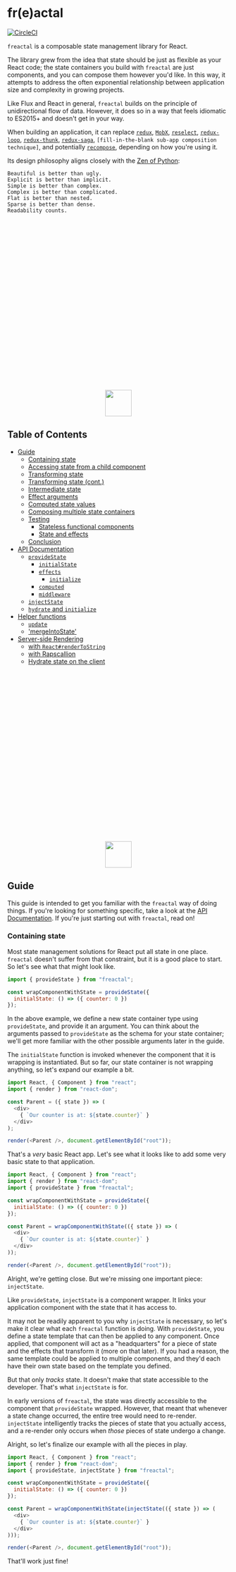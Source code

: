 # fr(e)actal

[![CircleCI](https://circleci.com/gh/FormidableLabs/freactal.svg?style=svg)](https://circleci.com/gh/FormidableLabs/freactal)

`freactal` is a composable state management library for React.

The library grew from the idea that state should be just as flexible as your React code; the state containers you build with `freactal` are just components, and you can compose them however you'd like.  In this way, it attempts to address the often exponential relationship between application size and complexity in growing projects.

Like Flux and React in general, `freactal` builds on the principle of unidirectional flow of data.  However, it does so in a way that feels idiomatic to ES2015+ and doesn't get in your way.

When building an application, it can replace [`redux`](https://redux.js.org), [`MobX`](https://mobx.js.org), [`reselect`](https://github.com/reactjs/reselect), [`redux-loop`](https://github.com/redux-loop/redux-loop), [`redux-thunk`](https://github.com/gaearon/redux-thunk), [`redux-saga`](https://github.com/redux-saga/redux-saga), `[fill-in-the-blank sub-app composition technique]`, and potentially [`recompose`](https://github.com/acdlite/recompose), depending on how you're using it.

Its design philosophy aligns closely with the [Zen of Python](https://www.python.org/dev/peps/pep-0020/):

```
Beautiful is better than ugly.
Explicit is better than implicit.
Simple is better than complex.
Complex is better than complicated.
Flat is better than nested.
Sparse is better than dense.
Readability counts.
```

<a href="#table-of-contents"><p align="center" style="margin-top: 400px"><img src="https://cloud.githubusercontent.com/assets/5016978/24835268/f983b58e-1cb1-11e7-8885-6c029cbbd224.png" height="60" width="60" /></p></a>


## Table of Contents

- [Guide](#guide)
  - [Containing state](#containing-state)
  - [Accessing state from a child component](#accessing-state-from-a-child-component)
  - [Transforming state](#transforming-state)
  - [Transforming state (cont.)](#transforming-state-cont)
  - [Intermediate state](#intermediate-state)
  - [Effect arguments](#effect-arguments)
  - [Computed state values](#computed-state-values)
  - [Composing multiple state containers](#composing-multiple-state-containers)
  - [Testing](#testing)
    - [Stateless functional components](#stateless-functional-components)
    - [State and effects](#state-and-effects)
  - [Conclusion](#conclusion)
- [API Documentation](#api-documentation)
  - [`provideState`](#providestate)
    - [`initialState`](#initialstate)
    - [`effects`](#effects)
      - [`initialize`](#initialize)
    - [`computed`](#computed)
    - [`middleware`](#middleware)
  - [`injectState`](#injectstate)
  - [`hydrate` and `initialize`](#hydrate-and-initialize)
- [Helper functions](#helper-functions)
  - [`update`](#update)
  - ['mergeIntoState'](#mergeintostate)
- [Server-side Rendering](#server-side-rendering)
  - [with `React#renderToString`](#with-reactrendertostring)
  - [with Rapscallion](#with-rapscallion)
  - [Hydrate state on the client](#hydrate-state-on-the-client)


<a href="#table-of-contents"><p align="center" style="margin-top: 400px"><img src="https://cloud.githubusercontent.com/assets/5016978/24835268/f983b58e-1cb1-11e7-8885-6c029cbbd224.png" height="60" width="60" /></p></a>


## Guide

This guide is intended to get you familiar with the `freactal` way of doing things.  If you're looking for something specific, take a look at the [API Documentation](#api-documentation).  If you're just starting out with `freactal`, read on!


### Containing state

Most state management solutions for React put all state in one place.  `freactal` doesn't suffer from that constraint, but it is a good place to start.  So let's see what that might look like.

```javascript
import { provideState } from "freactal";

const wrapComponentWithState = provideState({
  initialState: () => ({ counter: 0 })
});
```

In the above example, we define a new state container type using `provideState`, and provide it an argument.  You can think about the arguments passed to `provideState` as the schema for your state container; we'll get more familiar with the other possible arguments later in the guide.

The `initialState` function is invoked whenever the component that it is wrapping is instantiated.  But so far, our state container is not wrapping anything, so let's expand our example a bit.

```javascript
import React, { Component } from "react";
import { render } from "react-dom";

const Parent = ({ state }) => (
  <div>
    { `Our counter is at: ${state.counter}` }
  </div>
);

render(<Parent />, document.getElementById("root"));
```

That's a _very_ basic React app.  Let's see what it looks like to add some very basic state to that application.

```javascript
import React, { Component } from "react";
import { render } from "react-dom";
import { provideState } from "freactal";

const wrapComponentWithState = provideState({
  initialState: () => ({ counter: 0 })
});

const Parent = wrapComponentWithState(({ state }) => (
  <div>
    { `Our counter is at: ${state.counter}` }
  </div>
));

render(<Parent />, document.getElementById("root"));
```

Alright, we're getting close.  But we're missing one important piece: `injectState`.

Like `provideState`, `injectState` is a component wrapper.  It links your application component with the state that it has access to.

It may not be readily apparent to you why `injectState` is necessary, so let's make it clear what each `freactal` function is doing.  With `provideState`, you define a state template that can then be applied to any component.  Once applied, that component will act as a "headquarters" for a piece of state and the effects that transform it (more on that later).  If you had a reason, the same template could be applied to multiple components, and they'd each have their own state based on the template you defined.

But that only _tracks_ state.  It doesn't make that state accessible to the developer.  That's what `injectState` is for.

In early versions of `freactal`, the state was directly accessible to the component that `provideState` wrapped.  However, that meant that whenever a state change occurred, the entire tree would need to re-render.  `injectState` intelligently tracks the pieces of state that you actually access, and a re-render only occurs when _those_ pieces of state undergo a change.

Alright, so let's finalize our example with all the pieces in play.

```javascript
import React, { Component } from "react";
import { render } from "react-dom";
import { provideState, injectState } from "freactal";

const wrapComponentWithState = provideState({
  initialState: () => ({ counter: 0 })
});

const Parent = wrapComponentWithState(injectState(({ state }) => (
  <div>
    { `Our counter is at: ${state.counter}` }
  </div>
)));

render(<Parent />, document.getElementById("root"));
```

That'll work just fine!


<a href="#table-of-contents"><p align="center" style="margin-top: 400px"><img src="https://cloud.githubusercontent.com/assets/5016978/24835268/f983b58e-1cb1-11e7-8885-6c029cbbd224.png" height="60" width="60" /></p></a>


### Accessing state from a child component

As was mentioned above, the `provideState`-wrapped component isn't really the one that provides access to state.  That's `injectState`'s job.  So what would stop you from injecting state into a child component that isn't containing state itself?  The answer is nothing!

Let's modify the example so that we're injecting state into a child component.

```javascript
import React, { Component } from "react";
import { render } from "react-dom";
import { provideState, injectState } from "freactal";


const Child = injectState(({ state }) => (
  <div>
    { `Our counter is at: ${state.counter}` }
  </div>
));

const wrapComponentWithState = provideState({
  initialState: () => ({ counter: 0 })
});

const Parent = wrapComponentWithState(({ state }) => (
  <Child />
));


render(<Parent />, document.getElementById("root"));
```

Let's review what's going on here.

1. Using `provideState`, we define a state-container template intended to store a single piece of state: the `counter`.
2. That template is applied to the `Parent` component.
3. When the `Parent` is rendered, we see that it references a `Child` component.
4. That `Child` component is wrapped with `injectState`.
5. Because `Child` is contained within the subtree where `Parent` is the root node, it has access to the `Parent` component's state.

We could insert another component at the end, and `injectState` into the `GrandChild` component, and it would work the same.


<a href="#table-of-contents"><p align="center" style="margin-top: 400px"><img src="https://cloud.githubusercontent.com/assets/5016978/24835268/f983b58e-1cb1-11e7-8885-6c029cbbd224.png" height="60" width="60" /></p></a>


### Transforming state

Alright, so we know how to setup state containers, give them an initial state, and consume that state from child components.  But all of this is not very useful if state is never updated.  That's where effects come in.

Effects are the one and only way to change `freactal` state in your application.  These effects are defined as part of your state container template when calling `provideState`, and they can be invoked from anywhere that state has been injected (with `injectState`).

Let's take a look at that first part.

```javascript
const wrapComponentWithState = provideState({
  initialState: () => ({ counter: 0 }),
  effects: {
    addOne: () => state => Object.assign({}, state, { counter: state.counter + 1 })
  }
});
```

You might be wondering why we have that extra `() =>` right before `state =>` in the `addOne` definition.  That'll be explained in the next section - for now, let's look at all the other pieces.

In the above example, we've defined an effect that, when invoked, will update the `counter` in our state container by adding `1`.

Since updating an element of state based on previous state (and potentially new information) is something you'll be doing often, `freactal` [provides a shorthand](#update) to make this a bit more readable:

```javascript
const wrapComponentWithState = provideState({
  initialState: () => ({ counter: 0 }),
  effects: {
    addOne: update(state => ({ counter: state.counter + 1 }))
  }
});
```

Now let's look at how you might trigger this effect:

```javascript
const Child = injectState(({ state, effects }) => (
  <div>
    { `Our counter is at: ${state.counter}` }
    <button onClick={effects.addOne}>Add one</button>
  </div>
));
```

Wherever your `<Child />` is in your application, the state and effects it references will be accessible, so long as the state container is somewhere further up in the tree.

<a href="#table-of-contents"><p align="center" style="margin-top: 400px"><img src="https://cloud.githubusercontent.com/assets/5016978/24835268/f983b58e-1cb1-11e7-8885-6c029cbbd224.png" height="60" width="60" /></p></a>


### Transforming state (cont.)

If you've used Redux, effects are roughly comparable to an action-reducer pair, with a couple of important differences.

The first of those differences relates to asychronicity.  Under the hood, `freactal` relies heavily on `Promise`s to schedule state updates.  In fact, the following effects are all functionally equivalent:

```javascript
addOne: () => state => Object.assign({}, state, { counter: state.counter + 1 })
/* vs */
addOne: () => Promise.resolve(state => Object.assign({}, state, { counter: state.counter + 1 }))
/* vs */
addOne: () => new Promise(resolve => resolve(state => Object.assign({}, state, { counter: state.counter + 1 })))
```

To put it explicitly, the value you provide for each key in your `effects` object is:

1. A function that takes in some arguments (we'll cover those shortly) and returns...
2. A promise that resolves to...
3. A function that takes in state and returns...
4. The updated state.

Step 2 can optionally be omitted, since `freactal` wraps these values in `Promise.resolve`.

For most developers, this pattern is probably the least familiar of those that `freactal` relies upon.  But it allows for some powerful and expressive state transitions with basically no boilerplate.

For example, any number of things can occur between the time that an effect is invoked and the time that the state is updated.  These "things" might include doing calculations, or talking to an API, or integrating with some other JS library.

So, you might define the following effect:

```javascript
updatePosts: () => fetch("/api/posts")
  .then(result => result.json())
  .then(({ posts }) => state => Object.assign({}, state, { posts }))
```

In other words, any action that your application might take, that ultimately _could_ result in a state change can be simply expressed as an effect.  Not only that, but this pattern also allows for effects and UI components to be tested with clean separation.

And, perhaps most importantly, this pattern allows for intermediate state.


<a href="#table-of-contents"><p align="center" style="margin-top: 400px"><img src="https://cloud.githubusercontent.com/assets/5016978/24835268/f983b58e-1cb1-11e7-8885-6c029cbbd224.png" height="60" width="60" /></p></a>


### Intermediate state

So far, we haven't see any arguments to the first, outer-most function in our effect definitions.  In simple scenarios, this outer-function may seem unnecessary, as in the illustration above.

But what about cases where you want state to be updated part-way through an operation?  You _could_ put all this logic in your UI code, and invoke effects from there multiple times.  But that's not ideal for a number of reasons:

1. A single effect might be invoked from multiple places in your application.
2. The code that influences how state might be transformed is now living in multiple places.
3. It is much harder to test.

Fundamentally, the problem is that this pattern violates the principle of separation of concerns.

So, what's the alternative?

Well, we've already defined an effect as a function that, when invoked, will resolve to another function that transforms state.  Why couldn't we re-use this pattern to represent this "part-way" (or intermediate) state?  The answer is: nothing is stopping us!

The first argument passed to an effect in the outer function is the same `effects` object that is exposed to components where state has been injected.  And these effects can be invoked in the same way.  Even more importantly, because effects always resolve to a `Promise`, we can wait for an intermediate state transition to complete before continuing with our original state transition.

That might be a lot to take in, so let's look at an example:

```javascript
const wrapComponentWithState = provideState({
  initialState: () => ({
    posts: null,
    postsPending: false
  }),
  effects: {
    setPostsPending: update((state, postsPending) => ({ postsPending })),
    getPosts: effects => effects.setPostsPending(true)
      .then(() => fetch("/api/posts"))
      .then(result => result.json())
      .then(({ posts }) => effects.setPostsPending(false).then(() => posts))
      .then(posts => state => Object.assign({}, state, { posts }))
  }
});
```

There's a lot going on there, so let's go through it piece by piece.

- The initial state is set with two keys, `posts` and `postsPending`.
  + `posts` will eventually contain an array of blog posts or something like that.
  + `postsPending` is a flag that, when `true`, indicates that we are currently fetching the `posts`.
- Two `effects` are defined.
  + `setPostsPending` sets the `postsPending` flag to either `true` or `false`.
  + `getPosts` does a number of things:
    * It invokes `setPostsPending`, setting the pending flag to `true`.
    * It waits for the `setPostsPending` effect to complete before continuing.
    * It fetches some data from an API.
    * It parses that data into JSON.
    * It invokes `setPostsPending` with a value of `false`, and waits for it to complete.
    * It resolves to a function that updates the `posts` state value.

In the above example, `setPostsPending` has a synchronous-like behavior - it immediately resolves to a state update function.  But it could just as easily do something asynchronous, like make an AJAX call or interact with the IndexedDB API.

And because all of this is just `Promise` composition, you can put together helper functions that give consistency to intermediate state updates.  Here's an example:

```javascript
const wrapWithPending = (pendingKey, cb) => effects  =>
  effects.setFlag(pendingKey, true)
    .then(() => cb)
    .then(value => effects.setFlag(pendingKey, false).then(() => value));
```

Which could be consumed like so:

```javascript
const wrapComponentWithState = provideState({
  initialState: () => ({
    posts: null,
    postsPending: false
  }),
  effects: {
    setFlag: update((state, key, value) => ({ [key]: value })),
    getPosts: wrapWithPending("postsPending", () => fetch("/api/posts")
      .then(result => result.json())
      .then(({ posts }) => state => Object.assign({}, state, { posts }))
    )
  }
});
```


<a href="#table-of-contents"><p align="center" style="margin-top: 400px"><img src="https://cloud.githubusercontent.com/assets/5016978/24835268/f983b58e-1cb1-11e7-8885-6c029cbbd224.png" height="60" width="60" /></p></a>


### Effect arguments

But what if you want to update state with some value that you captured from the user?  In Redux parlance: what about action payloads?

If you were looking closely, you may have noticed we already did something like that when we invoked `setPostsPending`.

Whether you are invoking an effect from your UI code or from another effect, you can pass arguments directly with the invocation.  Those arguments will show up after the `effects` argument in your effect definition.

Here's an example:

```javascript
const wrapComponentWithState = provideState({
  initialState: () => ({ thing: "val" }),
  effects: {
    setThing: (effects, newVal) => state => Object.assign({}, state, { thing: newVal })
  }
});
```

And it could invoked from your component like so:

```javascript
const Child = injectState(({ state, effects }) => {
  const onClick = () => effects.setThing("new val");
  return (
    <div>
      { `Our "thing" value is: ${state.thing}` }
      <button onClick={onClick}>Click here to change the thing!</button>
    </div>
  );
});
```


<a href="#table-of-contents"><p align="center" style="margin-top: 400px"><img src="https://cloud.githubusercontent.com/assets/5016978/24835268/f983b58e-1cb1-11e7-8885-6c029cbbd224.png" height="60" width="60" /></p></a>


### Computed state values

As an application grows, it becomes increasingly important to have effective organizational tools.  This is especially true for how you store and transform data.

Consider the following state container:

```javascript
const wrapComponentWithState = provideState({
  initialState: () => ({
    givenName: "Walter",
    familyName: "Harriman"
  }),
  effects: {
    setGivenName: update((state, val) => ({ givenName: val })),
    setFamilyName: update((state, val) => ({ familyName: val }))
  }
});
```

Let's say that we're implementing a component and we want to display the user's full name.  We might write that component like this:

```javascript
const WelcomeMessage = injectState(({ state }) => {
  const fullName = `${state.givenName} ${state.familyName}`;
  return (
    <div>
      {`Hi, ${fullName}, and welcome!`}
    </div>
  );
});
```

That seems like a pretty reasonable piece of code.  But, even for a small piece of data like a full name, things can get more complex as the application grows.

What if we're displaying that full name in multiple components?  Should we compute it in all those places, or maybe inject state further up the tree and pass it down as a prop?  That can get messy to the point where you're passing down dozens of props.

What if the user is in a non-English locale, where they may not place given names before family names?  We would have to remember to do that everywhere.

And what if we want to derive another value off of the generated `fullName` value?  What about multiple derived values, derived from other derived values?  What if we're not dealing with names, but more complex data structures instead?

`freactal`'s answer to this is computed values.

You've probably run into something like this before.  Vue.js has computed properties.  MobX has computed values.  Redux outsources this concern to libraries like `reselect`.  Ultimately, they all serve the same function: exposing compound values to the UI based on simple state values.

Here's how you define computed values in `freactal`, throwing in some of the added complexities we mentioned:

```javascript
const wrapComponentWithState = provideState({
  initialState: () => ({
    givenName: "Walter",
    familyName: "Harriman",
    locale: "en-us"
  }),
  effects: {
    setGivenName: update((state, val) => ({ givenName: val })),
    setFamilyName: update((state, val) => ({ familyName: val }))
  },
  computed: {
    fullName: ({ givenName, familyName, locale }) => startsWith(locale, "en") ?
      `${givenName} ${familyName}` :
      `${familyName} ${givenName}`,
    greeting: ({ fullName, locale }) => startsWith(locale, "en") ?
      `Hi, ${fullName}, and welcome!` :
      `Helló ${fullName}, és szívesen!`
  }
});
```

_**Note:** This is not a replacement for a proper internationalization solution like `react-intl`, and is for illustration purposes only._

Here we see two computed values, `fullName` and `greeting`.  They both rely on the `locale` state value, and `greeting` actually relies upon `fullName`, whereas `fullName` relies on the given and family names.

How might that be consumed?

```javascript
const WelcomeMessage = injectState(({ state }) => (
  <div>
    {state.greeting}
  </div>
));
```

In another component, we might want to just use the `fullName` value:

```javascript
const Elsewhere = injectState(({ state }) => (
  <div>
    {`Are you sure you want to do that, ${state.fullName}?`}
  </div>
));
```

Hopefully you can see that this can be a powerful tool to help you keep your code organized and readable.

Here are a handful of other things that will be nice for you to know.

- Computed values are generated _lazily_.  This means that if the `greeting` value above is never accessed, it will never be computed.
- Computed values are _cached_.  Once a computed value is calculated once, a second state retrieval will return the cached value.
- Cached values are _invalidated_ when dependencies change.  If you were to trigger the `setGivenName` effect with a new name, the `fullName` and `greeting` values would be recomputed as soon as React re-rendered the UI.

That's all you need to know to use computed values effectively!


<a href="#table-of-contents"><p align="center" style="margin-top: 400px"><img src="https://cloud.githubusercontent.com/assets/5016978/24835268/f983b58e-1cb1-11e7-8885-6c029cbbd224.png" height="60" width="60" /></p></a>


### Composing multiple state containers

We started this guide by noting that, while most React state libraries contain state in a single place, `freactal` approaches things differently.

Before we dive into how that works, let's briefly consider some of the issues that arise with the centralized approach to state management:

- Oftentimes, it is hard to know how to organize state-related code.  Definitions for events or actions live separately from the UI that triggers them, which lives separately from functions that reduce those events into state, which also live separately from code that transforms state into more complex values.
- While React components are re-usable ([see](http://www.material-ui.com/) [component](http://elemental-ui.com/) [libraries](https://github.com/brillout/awesome-react-components)), complex stateful components are a hard nut to crack.  There's this fuzzy line when addressing complexity in your own code that, when crossed, means you should be using a state library vs React's own `setState`.  But how do you make that work DRY across applications and team boundaries?
- Sometimes you might want to compose full SPAs together in various ways, but if they need to interact on the page or share state in some way, how do you go about accomplishing this?  The results here are almost universally ad-hoc.
- It is an often arduous process when it comes time to refactor your application and move state-dependant components into different parts of your application.  Wiring everything up can be tedious as hell.

These are constraints that `freactal` aims to address.  Let's take a look at a minimal example:

```javascript
const Child = injectState(({ state }) => (
  <div>
    This is the Child.
    {state.fromParent}
    {state.fromGrandParent}
  </div>
));

const Parent = provideState({
  initialState: () => ({ fromParent: "ParentValue" })
})(() => (
  <div>
    This is the Parent.
    <Child />
  </div>
));

const GrandParent = provideState({
  initialState: () => ({ fromGrandParent: "GrandParentValue" })
})(() => (
  <div>
    This is the GrandParent.
    <Parent />
  </div>
));
```

Its important to notice here that `Child` was able to access state values from both its `Parent` and its `GrandParent`.  All state keys will be accessible from the `Child`, unless there is a key conflict between `Parent` and `GrandParent` (in which case `Parent` "wins").

This pattern allows you to co-locate your code by feature, rather than by function.  In other words, if you're rolling out a new feature for your application, all of that new code - UI, state, effects, etc - can go in one place, rather than scattered across your code-base.

Because of this, refactoring becomes easier.  Want to move a component to a different part of your application?  Just move the directory and update the import from the parents.  What if this component accesses parent state?  If that parent is still an anscestor, you don't have to change a thing.  If it's not, moving that state to a more appropriate place should be part of the refactor anyway.

But one word of warning: accessing parent state can be powerful, and very useful, but it also necessarily couples the child state to the parent state.  While the coupling is a "loose" coupling, it still may introduce complexity that should be carefully thought-out.

One more thing.

Child effects can also trigger parent effects.  Let's say your UX team has indicated that, whenever an API call is in flight, a global spinner should be shown.  But maybe the data is only needed in certain parts of the application.  In this scenario, you could define `beginApiCall` and `completeApiCall` effects that track how many API calls are active.  If above `0`, you show a spinner.  These effects can be accessed by call-specific effects further down in the state hierarchy, like so:

```javascript
const Child = injectState(({ state, effects }) => (
  <div>
    This is the Child.
    {state.fromParent}
    {state.fromGrandParent}
    <button
      onClick={() => effects.changeBothStates("newValue")}
    >
      Click me!
    </button>
  </div>
));

const Parent = provideState({
  initialState: () => ({ fromParent: "ParentValue" }),
  effects: {
    changeParentState: (effects, fromParent) => state =>
      Object.assign({}, state, { fromParent }),
    changeBothStates: (effects, value) =>
      effects.changeGrandParentState(value).then(state =>
        Object.assign({}, state, { fromParent: value })
      )
  }
})(() => (
  <div>
    This is the Parent.
    <Child />
  </div>
));

const GrandParent = provideState({
  initialState: () => ({ fromGrandParent: "GrandParentValue" }),
  effects: {
    changeGrandParentState: (effects, fromGrandParent) => state =>
      Object.assign({}, state, { fromGrandParent })
  }
})(() => (
  <div>
    This is the GrandParent.
    <Parent />
  </div>
));
```


## Testing

Before wrapping up, let's take a look at one additional benefit that `freactal` brings to the table: the ease of test-writing.

If you hadn't noticed already, all of the examples we've looked at in this guide have relied upon [stateless functional components](https://hackernoon.com/react-stateless-functional-components-nine-wins-you-might-have-overlooked-997b0d933dbc).  This is no coincidence - from the beginning, a primary goal of `freactal` was to encapsulate _all_ state in `freactal` state containers.  That means you shouldn't need to use React's `setState` at all.

**Here's the bottom line:** because _all_ state can be contained within `freactal` state containers, the rest of your application components can be ["dumb components"](https://medium.com/@dan_abramov/smart-and-dumb-components-7ca2f9a7c7d0).

This approach allows you to test your state and your components completely independent from one another.

Let's take a look at a simplified example from above, and then dive into how you might test this application.  For the purposes of this example, I assume you're using Mocha, Chai, Sinon, sinon-chai, and Enzyme.

First, our application code:

```javascript
/*** app.js ***/

import { wrapComponentWithState } from "./state";


export const App = ({ state, effects }) => {
  const { givenName, familyName, fullName, greeting } = state;
  const { setGivenName, setFamilyName } = effects;

  const onChangeGiven = ev => setGivenName(ev.target.value);
  const onChangeFamily = ev => setFamilyName(ev.target.value);

  return (
    <div>
      <div id="greeting">
        { greeting }
      </div>
      <div>
        <label for="given">Enter your given name</label>
        <input id="given" onChange={onChangeGiven} value={givenName}/>
        <label for="family">Enter your family name</label>
        <input id="family" onChange={onChangeFamily} value={familyName}/>
      </div>
    </div>
  );
};

/* Notice that we're exporting both the unwrapped and the state-wrapped component... */
export default wrapComponentWithState(App);
```

And then our state template:

```javascript
/*** state.js ***/

import { provideState, softUpdate } from "freactal";

export const wrapComponentWithState = provideState({
  initialState: () => ({
    givenName: "Walter",
    familyName: "Harriman"
  }),
  effects: {
    setGivenName: update((state, val) => ({ givenName: val })),
    setFamilyName: update((state, val) => ({ familyName: val }))
  },
  computed: {
    fullName: ({ givenName, familyName }) => `${givenName} ${familyName}`,
    greeting: ({ fullName }) => `Hi, ${fullName}, and welcome!`
  }
});
```

Next, let's add a few tests!


### Stateless functional components

Remember, our goal here is to test state and UI in isolation.  Read through the following example to see how you might make assertions about 1) data-driven UI content, and 2) the ways in which your UI might trigger an effect.

```javascript
/*** app.spec.js ***/

import { mount } from "enzyme";
// Make sure to import the _unwrapped_ component here!
import { App } from "./app";


// We'll be re-using these values, so let's put it here for convenience.
const state = {
  givenName: "Charlie",
  familyName: "In-the-box",
  fullName: "Charlie In-the-box",
  greeting: "Howdy there, kid!"
};

describe("my app", () => {
  it("displays a greeting to the user", () => {
    // This test should be easy - all we have to do is ensure that
    // the string that is passed in is displayed correctly!

    // We're not doing anything with effects here, so let's not bother
    // setting them for now...
    const effects = {};

    // First, we mount the component, providing the expected state and effects.
    const el = mount(<App state={state} effects={effects}/>);

    // And then we can make assertions on the output.
    expect(el.find("#greeting").text()).to.equal("Howdy there, kid!");
  });

  it("accepts changes to the given name", () => {
    // Next we're testing the conditions under which our component might
    // interact with the provided effects.
    const effects = {
      setGivenName: sinon.spy(),
      setFamilyName: sinon.spy()
    };

    const el = mount(<App state={state} effects={effects}/>);

    // Using `sinon-chai`, we can make readable assertions about whether
    // a spy function has been called.  We don't expect our effect to
    // be invoked when the component mounts, so let's make that assertion
    // here.
    expect(effects.setGivenName).not.to.have.been.called;
    // Next, we can simulate a input-box value change.
    el.find("input.given").simulate("change", {
      target: { value: "Eric" }
    });
    // And finally, we can assert that the effect - or, rather, the Sinon
    // spy that is standing in for the effect - was invoked with the expected
    // value.
    expect(effects.setGivenName).to.have.been.calledWith("Eric");
  });
});
```

That takes care of your SFCs.  This should really be no different than how you might have been testing your presentational components in the past, except that with `freactal`, this is the _only_ sort of testing you need to do for your React components.


### State and effects

Next up is state.  As you read through the example below, take note that we can make assertions about the initial state and any expected transformations to that state without involving a React component or rendering to the DOM.

```javascript
/*** state.spec.js ***/

import { wrapComponentWithState } from "./state";

describe("state container", () => {
  it("supports fullName", () => {
    // Normally, you'd pass a component as the first argument to your
    // state template.  However, if you pass no argument to the state
    // template, you'll get back a test instance that you can extract
    // `state` and `effects` from.  Just don't try to render the thing!
    const { effects, getState } = wrapComponentWithState();

    expect(getState().fullName).to.equal("Walter Harriman");

    // Since effects return a Promise, we're going to make it easy
    // on ourselves and wrap all of our assertions from this point on
    // inside a Promise.
    return Promise.resolve()
      // When a Promise is provided as the return value to a Promise's
      // `.then` callback, the outer Promise awaits the inner before
      // any subsequent callbacks are fired.
      .then(() => effects.setGivenName("Alfred"))
      // Now that `givenName` has been set to "Alfred", we can make an
      // assertion...
      .then(() => expect(getState().fullName).to.equal("Alfred Harriman"))
      // Then we can do the same for the family name...
      .then(() => effects.setFamilyName("Hitchcock"))
      // And make one final assertion.
      .then(() => expect(getState().fullName).to.equal("Alfred Hitchcock"));
  });

  // You could write similar assertions here
  it("supports a greeting");
});
```

That's it for testing!


<a href="#table-of-contents"><p align="center" style="margin-top: 400px"><img src="https://cloud.githubusercontent.com/assets/5016978/24835268/f983b58e-1cb1-11e7-8885-6c029cbbd224.png" height="60" width="60" /></p></a>


### Conclusion

We hope that you found this guide to be helpful!

If you find that a piece is missing that would've helped you understand `freactal`, please feel free to [open an issue](https://github.com/FormidableLabs/freactal/issues/new).  For help working through a problem, [reach out on Twitter](http://twitter.com/divmain), open an issue, or ping us on [Gitter](https://gitter.im/FormidableLabs/freactal).

You can also read through the API docs below!


<a href="#table-of-contents"><p align="center" style="margin-top: 400px"><img src="https://cloud.githubusercontent.com/assets/5016978/24835268/f983b58e-1cb1-11e7-8885-6c029cbbd224.png" height="60" width="60" /></p></a>


## API Documentation

### `provideState`

This is used to define a state container, which in turn can wrap one of your application components.

```javascript
const StatefulComponent = provideState({/* options */})(StatelessComponent);
```

The `options` argument is an object with one or more of the following keys: `initialState`, `effects`, `initialize`, and `computed`.


#### `initialState`

A function defining the state of your state container when it is first initialized.

This function is invoked both on the server during a server-side render and on the client.  However, you might employ environment detection in order to yield divergent results.

```javascript
provideState({
  initialState: () => ({
    a: "value will",
    b: "set here"
  })
})
```


#### `effects`

Effects are the mechanism by which state is updated.

The `effects` value should be an object, where the keys are function names (that you will later) and the values are functions.

Each effect will be provided one or more arguments: an `effects` reference (see note below), and any arguments that are passed to the function when they're invoked in application code.

The return value is either 1) a function that takes in old state and returns new state or, 2) a Promise that resolves to #1.

This may seem opaque, so please refer to the [guide](#effect-arguments) for information on how to use them effectively.

```javascript
provideState({
  effects: {
    doThing: (effects, argA) =>
      Promise.resolve(state => Object.assign({}, state, { val: argA }))
  }
});
```

**NOTE:** The `effects` object that is passed to each effect is _not_ the same as the outer effects object that you define here.  Instead, that object is a composition of the hierarchy of stateful effects.


##### `initialize`

Each state container can define a special effect called `initialize`.  This effect will be implicitly invoked in two circumstances:

1. During SSR, each state container with an `initialize` effect will invoke it, and the rendering process will await the resolution of that effect before continuing with rendering.
2. When running in the browser, each state container with an `initialize` effect will invoke it when the container is mounted into the DOM.


#### `computed`

The `computed` object allows you to define compound state values that depend on basic state values or other computed values.

The value provided as the `computed` option should be an object where each key is the name by which the computed value will be referenced, and each value is a function taking in state and returning a computed value.

```javascript
provideState({
  initialState: () => ({
    a: "value will",
    b: "set here"
  }),
  computed: {
    aPlusB: ({ a, b }) => `${a} + ${b}`, // "value will + set here"
    typeOfAPlusB: ({ aPlusB }) => typeof aPlusB // "string"
  }
})
```

#### `middleware`

Middleware is defined per state container, not globally.  Each middleware function will be invoked in the order provided whenever a state change has occurred.

With middleware, you should be able to inject new state values, intercept effects before they begin, track when effects complete, and modify the way in which sub-components interact and respond to state containers further up the tree.

To write middleware effectively, you'll probably want to take a look at the Freactal's internal `buildContext` method.  Fortunately it is pretty straightforward.

The following is an example that will log out whenever an effect is invoked, the arguments it was provided, and when the effect completed:

```javascript
provideState({
  middleware: [
    freactalCxt => Object.assign({}, freactalCxt, {
      effects: Object.keys(freactalCxt.effects).reduce((memo, key) => {
        memo[key] = (...args) => {
          console.log("Effect started", key, args);
          return freactalCxt.effects[key](...args).then(result => {
            console.log("Effect completed", key);
            return result;
          })
        };
        return memo;
      }, {})
    })
  ]
})
```


### `injectState`

While `provideState` supplies the means by which you declare your state and its possible transitions, `injectState` is the means by which you access `state` and `effects` from your UI code.

By default, `injectState` will detect the keys that you access in your component, and will only force a re-render if those keys change in the upstream state container.

```javascript
const StatelessComponent = ({ state: { myValue } }) =>
  <div>{ myValue }</div>
const WithState = injectState(StatelessComponent);
```

In the above example, `StatelessComponent` would only be re-rendered a second time if `myValue` changed in the upstream state container.

However, it is possible to explicitly define which keys you want to "listen" to.  When using this form, the keys that you specify are injected into the wrapped component as props.

```javascript
const StatelessComponent = ({ myValue }) =>
  <div>{ myValue }</div>
const StatefulComponent = injectState(StatelessComponent, ["myValue", "otherValueToo"]);
```

In this example, `StatelessComponent` would re-render when `myValue` changed, but it would also re-render when `otherValueToo` changed, even though that value is not used in the component.


### `hydrate` and `initialize`

These functions are used to deeply initialize state in the SSR context and then re-hydrate that state on the client.  For more information about how to use these functions, see the below documentation on [Server-side Rendering](#server-side-rendering).


<a href="#table-of-contents"><p align="center" style="margin-top: 400px"><img src="https://cloud.githubusercontent.com/assets/5016978/24835268/f983b58e-1cb1-11e7-8885-6c029cbbd224.png" height="60" width="60" /></p></a>


## Helper functions

You may find the following functions handy, as a shorthand for common tasks.


### `update`

This handy helper provides better ergonomics when defining an effect that updates state.

It can be consumed like so:

```javascript
import { provideState, update } from "freactal";
const wrapComponentWithState = provideState({
  // ...
  effects: {
    myEffect: update({ setThisKey: "to this value..." })
  }
});
```

Which is equivalent to the following:

```javascript
import { provideState } from "freactal";
const wrapComponentWithState = provideState({
  // ...
  effects: {
    myEffect: () => state => Object.assign({}, state, { setThisKey: "to this value..." })
  }
});
```

When your update _is_ dependant on the previous state you can pass a function, like so:

```javascript
import { provideState, update } from "freactal";
const wrapComponentWithState = provideState({
  // ...
  effects: {
    myEffect: update(state => ({ counter: state.counter + 1 }))
  }
});
```

Which is equivalent to the following:

```javascript
import { provideState } from "freactal";
const wrapComponentWithState = provideState({
  // ...
  effects: {
    myEffect: () => state => Object.assign({}, state, { counter: state.counter + 1 })
  }
});
```

Any arguments that are passed to the invocation of your effect will also be passed to the function you provide to `update`.

I.e.

```javascript
effects: {
  updateCounterBy: (effects, addVal) => state => Object.assign({}, state, { counter: state.counter + addVal })
}
```

is equivalent to:

```javascript
effects: {
  myEffect: update((state, addVal) => ({ counter: state.counter + addVal }))
}
```


### `mergeIntoState`

Both `hardUpdate` and `softUpdate` are intended for synchronous updates only.  But writing out a state-update function for asynchronous effects can get tedious.  That's where `mergeIntoState` comes in.

```javascript
mergeIntoState(newData)
```

... is exactly equivalent to...

```javascript
state => Object.assign({}, state, newData)
```

Here's what it might look like in practice:

```javascript
export const getData = (effects, dataId) => fetch(`http://some.url/${dataId}`)
  .then(response => response.json())
  .then(body => mergeIntoState({ data: body.data }));
```


<a href="#table-of-contents"><p align="center" style="margin-top: 400px"><img src="https://cloud.githubusercontent.com/assets/5016978/24835268/f983b58e-1cb1-11e7-8885-6c029cbbd224.png" height="60" width="60" /></p></a>


## Server-side Rendering

Historically, server-side rendering of stateful React applications has involved many moving pieces.  `freactal` aims to simplify this area without sacrificing the power of its fractal architecture.

There are two parts to achieving SSR with `freactal`: state initialization on the server, and state hydration on the client.

Keep in mind that, if you have a state container whose state needs to be initialized in a particular way, you should take a look at the [`initialize`](#initialize) effect.

`freactal` supports both React's built-in `renderToString` method, as well as the newer [Rapscallion](https://github.com/FormidableLabs/rapscallion).

### with `React#renderToString`

On the server, you'll need to recursively initialize your state tree.  This is accomplished with the `initialize` function, provided by `freactal/server`.

```javascript
/* First, import renderToString and the initialize function. */
import { renderToString } from "react-dom/server";
import { initialize } from "freactal/server";

/*
  Within the context of your Node.js server route, pass the root component to
  the initialize function.
 */
initialize(<StatefulRootComponent rootProp="hello" />)
  /* This invocation will return a Promise that resolves to VDOM and state */
  .then(({ vdom, state }) => {
    /* Pass the VDOM to renderToString to get HTML out. */
    const appHTML = renderToString(vdom);
    /*
      Pass your application HTML and the application state (an object) to a
      function that inserts application HTML into <html> and <body> tags,
      serializes state, and inserts that state into an accessible part of
      the DOM.
    */
    const html = boilerplate(appHTML, state);
    /* Finally, send the full-page HTML to the client */
    return res.send(html).end();
  })
```

You can find a full `freactal` example, including a server and SSR [here](https://github.com/FormidableLabs/freactal/tree/master/example).


### with Rapscallion

The above method involves a partial render of your application (`initialize`), ultimately relying upon `React.renderToString` to transform the VDOM into an HTML string.  This is because `renderToString` is synchronous, and `freactal` is asynchronous by design.

Because Rapscallion is also asynchronous by design, there is even less ceremony involved.

```javascript
/* First, import Rapscallion's render and the captureState function. */
import { render } from "rapscallion";
import { captureState } from "freactal/server";

/*
  Within the context of your Node.js server route, invoke `captureState` with your root component.
 */
const { Captured, state } = captureState(<StatefulRootComponent rootProp="hello" />);

/* Pass the <Captured /> component to Rapscallion's renderer */
render(<Captured />)
  .toPromise()
  .then(appHTML => {
    /*
      At this point, the `state` object will be fully populated with your
      state tree's data.

      Pass your application HTML and state to a function that inserts
      application HTML into <html> and <body> tags, serializes state, and
      inserts that state into an accessible part of the DOM.
    */
    const html = boilerplate(appHTML, state);
    /* Finally, send the full-page HTML to the client */
    return res.send(html).end();
  });
```


### Hydrate state on the client

Using one of the above methods, you can capture your application state while server-side rendering and insert it into the resulting HTML.  The final piece of the SSR puzzle is re-hydrating your state containers inside the browser.

This is accomplished with `hydrate` in the context of your `initialState` function.

Assuming you've serialized the SSR state and exposed it as `window.__state__`, your root state container should look something like this:

```javascript
import { provideState, hydrate } from "freactal";

const IS_BROWSER = typeof window === "object";
const stateTemplate = provideState({
  initialState: () => IS_BROWSER ?
    hydrate(window.__state__) :
    { /* your typical state values */ },
  effects: { /* ... */ },
  computed: { /* ... */ }
});
```

In SSR, your `typical state values` will be provided as your initial state.  In the browser, the initial state will be read from `window.__state__`.

Assuming you've done this with your root state container, you can similarly re-hydrate nested state containers like so:

```javascript
import { provideState, hydrate } from "freactal";

const IS_BROWSER = typeof window === "object";
const stateTemplate = provideState({
  initialState: () => IS_BROWSER ?
    hydrate() :
    { /* your typical state values */ },
  effects: { /* ... */ },
  computed: { /* ... */ }
});
```

Note that there is no need to pass `window.__state__` to the `hydrate` function for nested state containers.


<a href="#table-of-contents"><p align="center" style="margin-top: 400px"><img src="https://cloud.githubusercontent.com/assets/5016978/24835268/f983b58e-1cb1-11e7-8885-6c029cbbd224.png" height="60" width="60" /></p></a>
